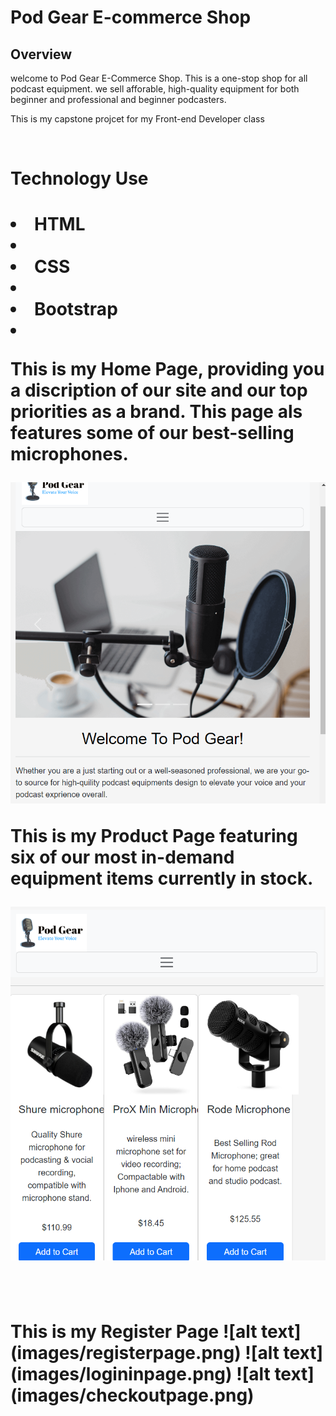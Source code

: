# Pod Gear E-commerce Shop

## Overview

 welcome to Pod Gear E-Commerce Shop. This is a one-stop shop for all podcast equipment. we sell afforable, high-quality equipment for both beginner and professional and beginner podcasters.
 
This is my capstone projcet for my Front-end Developer class


<br>
<h1>Technology Use<h1>
<li>HTML<li>
<li>CSS<li>
<li>Bootstrap<li>
<br>
<p>This is my Home Page, providing you a discription of our site and our top priorities as a brand. This page als features some of our best-selling microphones.
</p>

![Alt text](images/homepage.png)
<br>

<p>
This is my Product Page featuring six of our most in-demand equipment items currently in stock.

![alt text](images/productpage.png)

<br>

<p> This is my Register Page
![alt text](images/registerpage.png)
![alt text](images/logininpage.png)
![alt text](images/checkoutpage.png)
